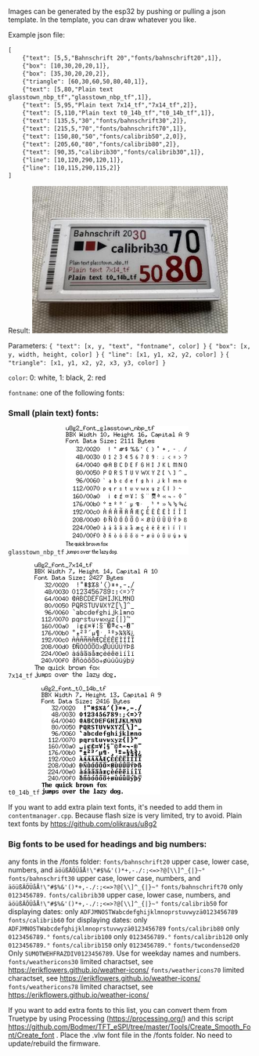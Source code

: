 Images can be generated by the esp32 by pushing or pulling a json template. In the template, you can draw whatever you like.

Example json file:
```
[
    {"text": [5,5,"Bahnschrift 20","fonts/bahnschrift20",1]},
    {"box": [10,30,20,20,1]},
    {"box": [35,30,20,20,2]},
    {"triangle": [60,30,60,50,80,40,1]},
    {"text": [5,80,"Plain text glasstown_nbp_tf","glasstown_nbp_tf",1]},
    {"text": [5,95,"Plain text 7x14_tf","7x14_tf",2]},
    {"text": [5,110,"Plain text t0_14b_tf","t0_14b_tf",1]},
    {"text": [135,5,"30","fonts/bahnschrift30",2]},
    {"text": [215,5,"70","fonts/bahnschrift70",1]},
    {"text": [150,80,"50","fonts/calibrib50",2,0]},
    {"text": [205,60,"80","fonts/calibrib80",2]},
    {"text": [90,35,"calibrib30","fonts/calibrib30",1]},
    {"line": [10,120,290,120,1]},
    {"line": [10,115,290,115,2]}
]
```

Result:
![Json template](usage/jsontemplate.jpg)

Parameters:
`{ "text": [x, y, "text", "fontname", color] }`
`{ "box": [x, y, width, height, color] }`
`{ "line": [x1, y1, x2, y2, color] }`
`{ "triangle": [x1, y1, x2, y2, x3, y3, color] }`

`color`: 0: white, 1: black, 2: red

`fontname`: one of the following fonts:

### Small (plain text) fonts: 

`glasstown_nbp_tf` 
![](usage/u8g2_font_glasstown_nbp_tf.png)

`7x14_tf` 
![](usage/u8g2_font_7x14_tf.png)

`t0_14b_tf`
![](usage/u8g2_font_t0_14b_tf.png)

If you want to add extra plain text fonts, it's needed to add them in `contentmanager.cpp`. Because flash size is very limited, try to avoid.
Plain text fonts by https://github.com/olikraus/u8g2

### Big fonts to be used for headings and big numbers:

any fonts in the /fonts folder:
`fonts/bahnschrift20` upper case, lower case, numbers, and `äöüßÄÖÜåÅ!\"#$%&'()*+,-./:;<=>?@[\\]^_{|}~°`
`fonts/bahnschrift30` upper case, lower case, numbers, and `äöüßÄÖÜåÅ!\"#$%&'()*+,-./:;<=>?@[\\]^_{|}~°`
`fonts/bahnschrift70` only `0123456789.`
`fonts/calibrib30` upper case, lower case, numbers, and `äöüßÄÖÜåÅ!\"#$%&'()*+,-./:;<=>?@[\\]^_{|}~°`
`fonts/calibrib50` for displaying dates: only `ADFJMNOSTWabcdefghijklmnoprstuvwyzä0123456789`
`fonts/calibrib60` for displaying dates: only `ADFJMNOSTWabcdefghijklmnoprstuvwyzä0123456789`
`fonts/calibrib80` only `0123456789.°`
`fonts/calibrib100` only `0123456789.°`
`fonts/calibrib120` only `0123456789.°`
`fonts/calibrib150` only `0123456789.°`
`fonts/twcondensed20` Only `SUMOTWEHFRAZDIV0123456789`. Use for weekday names and numbers. 
`fonts/weathericons30` limited charactset, see https://erikflowers.github.io/weather-icons/
`fonts/weathericons70` limited charactset, see https://erikflowers.github.io/weather-icons/
`fonts/weathericons78` limited charactset, see https://erikflowers.github.io/weather-icons/

If you want to add extra fonts to this list, you can convert them from Truetype by using Processing (https://processing.org/) and this script https://github.com/Bodmer/TFT_eSPI/tree/master/Tools/Create_Smooth_Font/Create_font . Place the .vlw font file in the /fonts folder. No need to update/rebuild the firmware.
